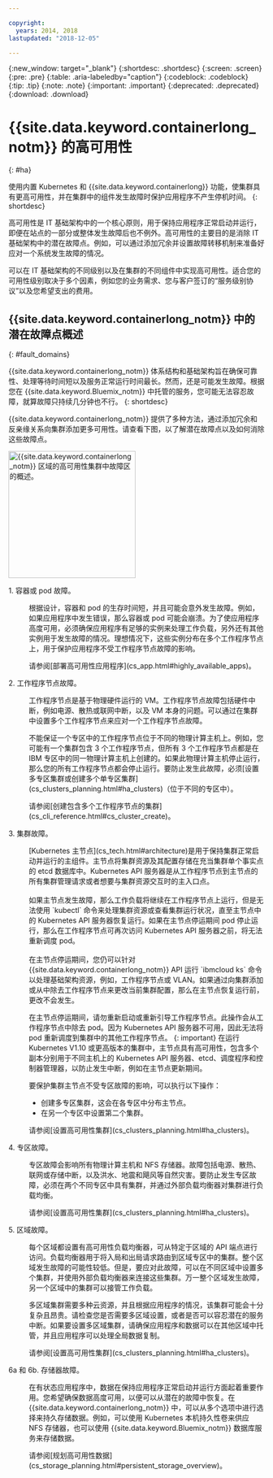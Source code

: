 ```yaml
---

copyright:
  years: 2014, 2018
lastupdated: "2018-12-05"

---
```


{:new_window: target="_blank"}
{:shortdesc: .shortdesc}
{:screen: .screen}
{:pre: .pre}
{:table: .aria-labeledby="caption"}
{:codeblock: .codeblock}
{:tip: .tip}
{:note: .note}
{:important: .important}
{:deprecated: .deprecated}
{:download: .download}




# {{site.data.keyword.containerlong_notm}} 的高可用性
{: #ha}

使用内置 Kubernetes 和 {{site.data.keyword.containerlong}} 功能，使集群具有更高可用性，并在集群中的组件发生故障时保护应用程序不产生停机时间。
{: shortdesc}

高可用性是 IT 基础架构中的一个核心原则，用于保持应用程序正常启动并运行，即便在站点的一部分或整体发生故障后也不例外。高可用性的主要目的是消除 IT 基础架构中的潜在故障点。例如，可以通过添加冗余并设置故障转移机制来准备好应对一个系统发生故障的情况。

可以在 IT 基础架构的不同级别以及在集群的不同组件中实现高可用性。适合您的可用性级别取决于多个因素，例如您的业务需求、您与客户签订的“服务级别协议”以及您希望支出的费用。

## {{site.data.keyword.containerlong_notm}} 中的潜在故障点概述
{: #fault_domains}

{{site.data.keyword.containerlong_notm}} 体系结构和基础架构旨在确保可靠性、处理等待时间短以及服务正常运行时间最长。然而，还是可能发生故障。根据您在 {{site.data.keyword.Bluemix_notm}} 中托管的服务，您可能无法容忍故障，就算故障只持续几分钟也不行。
{: shortdesc}

{{site.data.keyword.containerlong_notm}} 提供了多种方法，通过添加冗余和反亲缘关系向集群添加更多可用性。请查看下图，以了解潜在故障点以及如何消除这些故障点。

<img src="images/cs_failure_ov.png" alt="{{site.data.keyword.containerlong_notm}} 区域的高可用性集群中故障区的概述。" width="250" style="width:250px; border-style: none"/>

<dl>
<dt> 1. 容器或 pod 故障。</dt>
  <dd><p>根据设计，容器和 pod 的生存时间短，并且可能会意外发生故障。例如，如果应用程序中发生错误，那么容器或 pod 可能会崩溃。为了使应用程序高度可用，必须确保应用程序有足够的实例来处理工作负载，另外还有其他实例用于发生故障的情况。理想情况下，这些实例分布在多个工作程序节点上，用于保护应用程序不受工作程序节点故障的影响。</p>
  <p>请参阅[部署高可用性应用程序](cs_app.html#highly_available_apps)。</p></dd>
<dt> 2. 工作程序节点故障。</dt>
  <dd><p>工作程序节点是基于物理硬件运行的 VM。工作程序节点故障包括硬件中断，例如电源、散热或联网中断，以及 VM 本身的问题。可以通过在集群中设置多个工作程序节点来应对一个工作程序节点故障。</p><p class="note">不能保证一个专区中的工作程序节点位于不同的物理计算主机上。例如，您可能有一个集群包含 3 个工作程序节点，但所有 3 个工作程序节点都是在 IBM 专区中的同一物理计算主机上创建的。如果此物理计算主机停止运行，那么您的所有工作程序节点都会停止运行。要防止发生此故障，必须[设置多专区集群或创建多个单专区集群](cs_clusters_planning.html#ha_clusters)（位于不同的专区中）。</p>
  <p>请参阅[创建包含多个工作程序节点的集群](cs_cli_reference.html#cs_cluster_create)。</p></dd>
<dt> 3. 集群故障。</dt>
  <dd><p>[Kubernetes 主节点](cs_tech.html#architecture)是用于保持集群正常启动并运行的主组件。主节点将集群资源及其配置存储在充当集群单个事实点的 etcd 数据库中。Kubernetes API 服务器是从工作程序节点到主节点的所有集群管理请求或者想要与集群资源交互时的主入口点。<br><br>如果主节点发生故障，那么工作负载将继续在工作程序节点上运行，但是无法使用 `kubectl` 命令来处理集群资源或查看集群运行状况，直至主节点中的 Kubernetes API 服务器恢复运行。如果在主节点停运期间 pod 停止运行，那么在工作程序节点可再次访问 Kubernetes API 服务器之前，将无法重新调度 pod。<br><br>在主节点停运期间，您仍可以针对 {{site.data.keyword.containerlong_notm}} API 运行 `ibmcloud ks` 命令以处理基础架构资源，例如，工作程序节点或 VLAN。如果通过向集群添加或从中除去工作程序节点来更改当前集群配置，那么在主节点恢复运行前，更改不会发生。

在主节点停运期间，请勿重新启动或重新引导工作程序节点。此操作会从工作程序节点中除去 pod。因为 Kubernetes API 服务器不可用，因此无法将 pod 重新调度到集群中的其他工作程序节点。
{: important}
在运行 Kubernetes V1.10 或更高版本的集群中，主节点具有高可用性，包含多个副本分别用于不同主机上的 Kubernetes API 服务器、etcd、调度程序和控制器管理器，以防止发生中断，例如在主节点更新期间。</p><p>要保护集群主节点不受专区故障的影响，可以执行以下操作：<ul><li>创建多专区集群，这会在各专区中分布主节点。</li><li>在另一个专区中设置第二个集群。</li></ul></p>
  <p>请参阅[设置高可用性集群](cs_clusters_planning.html#ha_clusters)。</p></dd>
<dt> 4. 专区故障。</dt>
  <dd><p>专区故障会影响所有物理计算主机和 NFS 存储器。故障包括电源、散热、联网或存储中断，以及洪水、地震和飓风等自然灾害。要防止发生专区故障，必须在两个不同专区中具有集群，并通过外部负载均衡器对集群进行负载均衡。</p>
  <p>请参阅[设置高可用性集群](cs_clusters_planning.html#ha_clusters)。</p></dd>    
<dt> 5. 区域故障。</dt>
  <dd><p>每个区域都设置有高可用性负载均衡器，可从特定于区域的 API 端点进行访问。负载均衡器用于将入局和出局请求路由到区域专区中的集群。整个区域发生故障的可能性较低。但是，要应对此故障，可以在不同区域中设置多个集群，并使用外部负载均衡器来连接这些集群。万一整个区域发生故障，另一个区域中的集群可以接管工作负载。</p><p class="note">多区域集群需要多种云资源，并且根据应用程序的情况，该集群可能会十分复杂且昂贵。请检查您是否需要多区域设置，或者是否可以容忍潜在的服务中断。如果要设置多区域集群，请确保应用程序和数据可以在其他区域中托管，并且应用程序可以处理全局数据复制。</p>
  <p>请参阅[设置高可用性集群](cs_clusters_planning.html#ha_clusters)。</p></dd>   
<dt> 6a 和 6b. 存储器故障。</dt>
  <dd><p>在有状态应用程序中，数据在保持应用程序正常启动并运行方面起着重要作用。您希望确保数据高度可用，以便可以从潜在的故障中恢复。在 {{site.data.keyword.containerlong_notm}} 中，可以从多个选项中进行选择来持久存储数据。例如，可以使用 Kubernetes 本机持久性卷来供应 NFS 存储器，也可以使用 {{site.data.keyword.Bluemix_notm}} 数据库服务来存储数据。</p>
  <p>请参阅[规划高可用性数据](cs_storage_planning.html#persistent_storage_overview)。</p></dd>
</dl>
